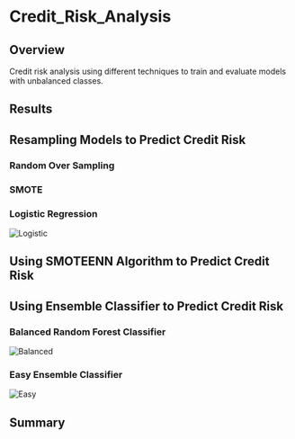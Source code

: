 # Credit_Risk_Analysis
## Overview
Credit risk analysis using different techniques to train and evaluate models with unbalanced classes.

## Results
## Resampling Models to Predict Credit Risk
### Random Over Sampling


### SMOTE


### Logistic Regression

![Logistic](https://user-images.githubusercontent.com/98991575/177055509-075b2f7b-15b3-426b-a79f-f02669958a26.png)

## Using SMOTEENN Algorithm to Predict Credit Risk

## Using Ensemble Classifier to Predict Credit Risk

### Balanced Random Forest Classifier
![Balanced](https://user-images.githubusercontent.com/98991575/177055490-aeb6be5e-357b-4abb-b5cd-0cb1fe9f4a45.png)

### Easy Ensemble Classifier
![Easy](https://user-images.githubusercontent.com/98991575/177055474-fde596a9-f0ac-4bfe-a8f6-a1fdcf8311ff.png)

## Summary
